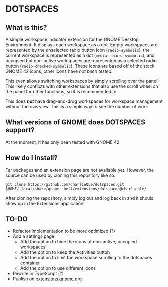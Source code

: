 # DOTSPACES

## What is this?

A simple workspace indicator extension for the GNOME Desktop Environment. It displays each workspace as a dot. Empty workspaces are represented by the unselected radio button icon (```radio-symbolic```), the current workspace is represented as a dot (```media-record-symbolic```), and occupied but non-active workspaces are represented as a selected radio button (```radio-checked-symbolic```). These icons are based off of the stock GNOME 42 icons, other icons have *not been tested*.

This even allows switching workspaces by simply scrolling over the panel! This likely conflicts with other extensions that also use the scroll wheel on the panel for other functions, so it is recommended to 

This does ***not*** have drag-and-drog workspaces for workspace management without the overview. This is a simple way to see the number of work

## What versions of GNOME does DOTSPACES support?

At the moment, it has only been tested with GNOME 42.

## How do I install?

Tar packages and an extension page are not available yet. However, the source can be used by cloning this repository like so:

```
git clone https://github.com/CharlieQLe/dotspaces.git $HOME/.local/share/gnome-shell/extensions/dotspaces@charlieqle/
```

After cloning the repository, simply log out and log back in and it should show up in the Extensions application!

## TO-DO

* Refactor implementation to be more optimized (?)
* Add a settings page
    * Add the option to hide the icons of non-active, occupied workspaces
    * Add the option to keep the Activities button
    * Add the option to limit the workspace scrolling to the dotspaces container
    * Add the option to use different icons
* Rewrite in TypeScript (?)
* Publish on [extensions.gnome.org](https://extensions.gnome.org/)
